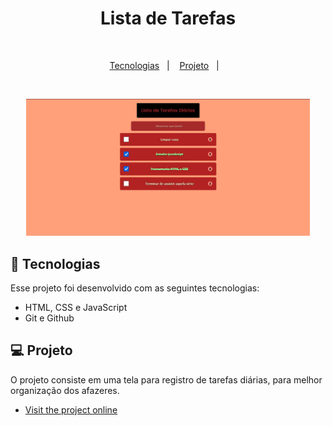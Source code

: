 <h1 align="center"> Lista de Tarefas </h1>

<p align="center">
<br/>
</p>

<p align="center">
  <a href="#-tecnologias">Tecnologias</a>&nbsp;&nbsp;&nbsp;|&nbsp;&nbsp;&nbsp;
  <a href="#-projeto">Projeto</a>&nbsp;&nbsp;&nbsp;|&nbsp;&nbsp;&nbsp;
</p>
<br>
<p align="center">
  <img alt="ListaDeTarefas" src=".github/Tarefas.JPG" width="90%" height="50%">
</p>

## 🚀 Tecnologias

Esse projeto foi desenvolvido com as seguintes tecnologias:

- HTML, CSS e JavaScript
- Git e Github

## 💻 Projeto

O projeto consiste em uma tela para registro de tarefas diárias, para melhor organização dos afazeres.

- [Visit the project online](https://rafael-vitor-oliveira.github.io/Lista_de_Tarefas/)